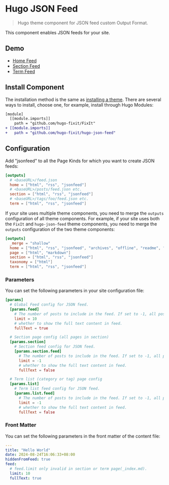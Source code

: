 # Hugo JSON Feed

> Hugo theme component for JSON feed custom Output Format.

This component enables JSON feeds for your site.

## Demo

- [Home Feed](https://lruihao.cn/feed.json)
- [Section Feed](https://lruihao.cn/posts/feed.json)
- [Term Feed](https://lruihao.cn/collections/project/feed.json)

## Install Component

The installation method is the same as [installing a theme](https://fixit.lruihao.cn/documentation/installation/). There are several ways to install, choose one, for example, install through Hugo Modules:

```diff
[module]
  [[module.imports]]
    path = "github.com/hugo-fixit/FixIt"
+ [[module.imports]]
+   path = "github.com/hugo-fixit/hugo-json-feed"
```

## Configuration

Add "jsonfeed" to all the Page Kinds for which you want to create JSON feeds:

```toml
[outputs]
  # <baseURL>/feed.json
  home = ["html", "rss", "jsonfeed"]
  # <baseURL>/posts/feed.json etc.
  section = ["html", "rss", "jsonfeed"]
  # <baseURL>/tags/foo/feed.json etc.
  term = ["html", "rss", "jsonfeed"]
```

If your site uses multiple theme components, you need to merge the `outputs` configuration of all theme components. For example, if your site uses both the `FixIt` and `hugo-json-feed` theme components, you need to merge the `outputs` configuration of the two theme components:

```toml
[outputs]
  _merge = "shallow"
  home = ["html", "rss", "jsonfeed", "archives", "offline", "readme", "baidu_urls", "search"]
  page = ["html", "markdown"]
  section = ["html", "rss", "jsonfeed"]
  taxonomy = ["html"]
  term = ["html", "rss", "jsonfeed"]
```

### Parameters

You can set the following parameters in your site configuration file:

```toml
[params]
  # Global Feed config for JSON feed.
  [params.feed]
    # The number of posts to include in the feed. If set to -1, all posts.
    limit = 10
    # whether to show the full text content in feed.
    fullText = true

  # Section page config (all pages in section)
  [params.section]
    # Section feed config for JSON feed.
    [params.section.feed]
      # The number of posts to include in the feed. If set to -1, all posts.
      limit = -1
      # whether to show the full text content in feed.
      fullText = false

  # Term list (category or tag) page config
  [params.list]
    # Term list feed config for JSON feed.
    [params.list.feed]
      # The number of posts to include in the feed. If set to -1, all posts.
      limit = -1
      # whether to show the full text content in feed.
      fullText = false
```

### Front Matter

You can set the following parameters in the front matter of the content file:

```yaml
---
title: "Hello World"
date: 2024-08-24T16:06:33+08:00
hiddenFromFeed: true
feed:
  # feed.limit only invalid in section or term page(_index.md).
  limit: 10
  fullText: true
```
